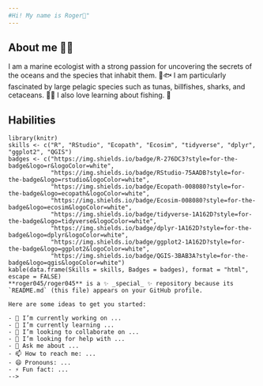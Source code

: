 ```yaml
---
#Hi! My name is Roger👋"
---
```


## About me 👨‍💻
I am a marine ecologist with a strong passion for uncovering the secrets of the oceans and the species that inhabit them. 🌊🐟 I am particularly fascinated by large pelagic species such as tunas, billfishes, sharks, and cetaceans. 🦈🐋 I also love learning about fishing. 🎣

## Habilities

```{r, echo=FALSE}
library(knitr)
skills <- c("R", "RStudio", "Ecopath", "Ecosim", "tidyverse", "dplyr", "ggplot2", "QGIS")
badges <- c("https://img.shields.io/badge/R-276DC3?style=for-the-badge&logo=r&logoColor=white",
            "https://img.shields.io/badge/RStudio-75AADB?style=for-the-badge&logo=rstudio&logoColor=white",
            "https://img.shields.io/badge/Ecopath-008080?style=for-the-badge&logo=ecopath&logoColor=white",
            "https://img.shields.io/badge/Ecosim-008080?style=for-the-badge&logo=ecosim&logoColor=white",
            "https://img.shields.io/badge/tidyverse-1A162D?style=for-the-badge&logo=tidyverse&logoColor=white",
            "https://img.shields.io/badge/dplyr-1A162D?style=for-the-badge&logo=dplyr&logoColor=white",
            "https://img.shields.io/badge/ggplot2-1A162D?style=for-the-badge&logo=ggplot2&logoColor=white",
            "https://img.shields.io/badge/QGIS-3BAB3A?style=for-the-badge&logo=qgis&logoColor=white")
kable(data.frame(Skills = skills, Badges = badges), format = "html", escape = FALSE)
**roger045/roger045** is a ✨ _special_ ✨ repository because its `README.md` (this file) appears on your GitHub profile.

Here are some ideas to get you started:

- 🔭 I’m currently working on ...
- 🌱 I’m currently learning ...
- 👯 I’m looking to collaborate on ...
- 🤔 I’m looking for help with ...
- 💬 Ask me about ...
- 📫 How to reach me: ...
- 😄 Pronouns: ...
- ⚡ Fun fact: ...
-->
